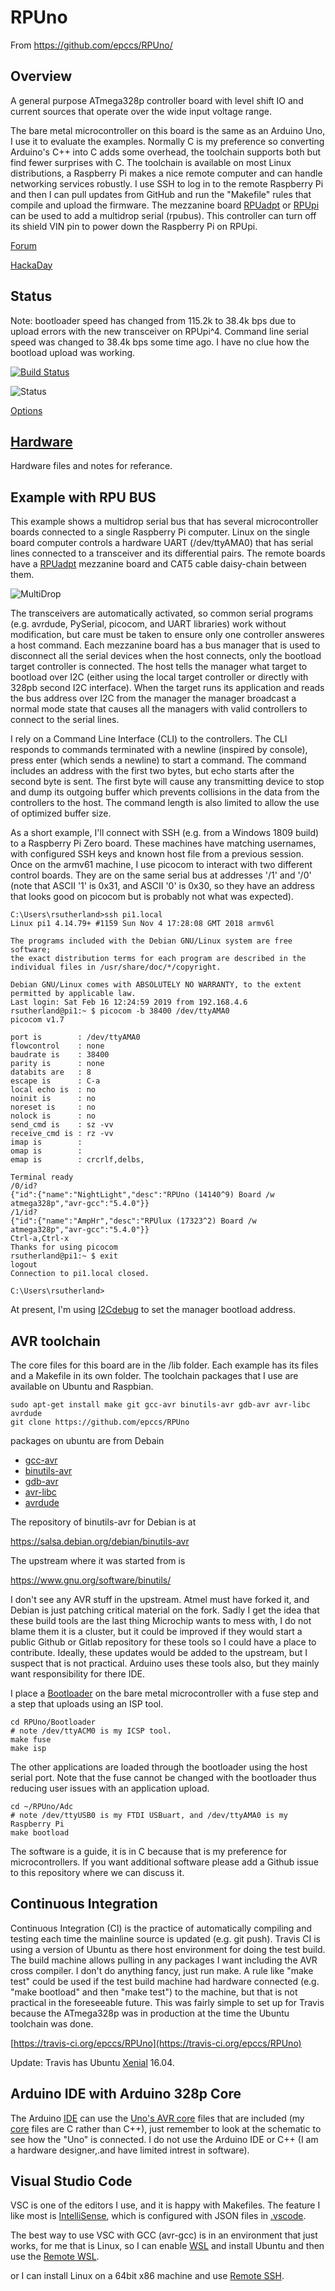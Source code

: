 # RPUno 

From <https://github.com/epccs/RPUno/>

## Overview

A general purpose ATmega328p controller board with level shift IO and current sources that operate over the wide input voltage range.

The bare metal microcontroller on this board is the same as an Arduino Uno, I use it to evaluate the examples. Normally C is my preference so converting Arduino's C++ into C adds some overhead, the toolchain supports both but find fewer surprises with C. The toolchain is available on most Linux distributions, a Raspberry Pi makes a nice remote computer and can handle networking services robustly. I use SSH to log in to the remote Raspberry Pi and then I can pull updates from GitHub and run the "Makefile" rules that compile and upload the firmware. The mezzanine board [RPUadpt] or [RPUpi] can be used to add a multidrop serial (rpubus). This controller can turn off its shield VIN pin to power down the Raspberry Pi on RPUpi.

[RPUadpt]: https://github.com/epccs/RPUadpt
[RPUpi]: https://github.com/epccs/RPUpi

[Forum](https://rpubus.org/bb/viewforum.php?f=6)

[HackaDay](https://hackaday.io/project/12784-rpuno)

## Status

Note: bootloader speed has changed from 115.2k to 38.4k bps due to upload errors with the new transceiver on RPUpi^4. Command line serial speed was changed to 38.4k bps some time ago. I have no clue how the bootload upload was working.

[![Build Status](https://travis-ci.org/epccs/RPUno.svg?branch=master)](https://travis-ci.org/epccs/RPUno)

![Status](./Hardware/status_icon.png "Status")

[Options](./Hardware#bill-of-materials)

## [Hardware](./Hardware)

Hardware files and notes for referance.

## Example with RPU BUS

This example shows a multidrop serial bus that has several microcontroller boards connected to a single Raspberry Pi computer. Linux on the single board computer controls a hardware UART (/dev/ttyAMA0) that has serial lines connected to a transceiver and its differential pairs. The remote boards have a [RPUadpt] mezzanine board and CAT5 cable daisy-chain between them. 

[Irrigate7]: https://github.com/epccs/Irrigate7

![MultiDrop](./Hardware/Documents/MultiDrop.png "RPUno MultiDrop")

The transceivers are automatically activated, so common serial programs (e.g. avrdude, PySerial, picocom, and UART libraries) work without modification, but care must be taken to ensure only one controller answeres a host command. Each mezzanine board has a bus manager that is used to disconnect all the serial devices when the host connects, only the bootload target controller is connected. The host tells the manager what target to bootload over I2C (either using the local target controller or directly with 328pb second I2C interface). When the target runs its application and reads the bus address over I2C from the manager the manager broadcast a normal mode state that causes all the managers with valid controllers to connect to the serial lines.

I rely on a Command Line Interface (CLI) to the controllers. The CLI responds to commands terminated with a newline (inspired by console), press enter (which sends a newline) to start a command. The command includes an address with the first two bytes, but echo starts after the second byte is sent. The first byte will cause any transmitting device to stop and dump its outgoing buffer which prevents collisions in the data from the controllers to the host. The command length is also limited to allow the use of optimized buffer size.

As a short example, I'll connect with SSH (e.g. from a Windows 1809 build) to a Raspberry Pi Zero board. These machines have matching usernames, with configured SSH keys and known host file from a previous session. Once on the armv61 machine, I use picocom to interact with two different control boards. They are on the same serial bus at addresses '/1' and '/0' (note that ASCII '1' is 0x31, and ASCII '0' is 0x30, so they have an address that looks good on picocom but is probably not what was expected).

```
C:\Users\rsutherland>ssh pi1.local
Linux pi1 4.14.79+ #1159 Sun Nov 4 17:28:08 GMT 2018 armv6l

The programs included with the Debian GNU/Linux system are free software;
the exact distribution terms for each program are described in the
individual files in /usr/share/doc/*/copyright.

Debian GNU/Linux comes with ABSOLUTELY NO WARRANTY, to the extent
permitted by applicable law.
Last login: Sat Feb 16 12:24:59 2019 from 192.168.4.6
rsutherland@pi1:~ $ picocom -b 38400 /dev/ttyAMA0
picocom v1.7

port is        : /dev/ttyAMA0
flowcontrol    : none
baudrate is    : 38400
parity is      : none
databits are   : 8
escape is      : C-a
local echo is  : no
noinit is      : no
noreset is     : no
nolock is      : no
send_cmd is    : sz -vv
receive_cmd is : rz -vv
imap is        :
omap is        :
emap is        : crcrlf,delbs,

Terminal ready
/0/id?
{"id":{"name":"NightLight","desc":"RPUno (14140^9) Board /w atmega328p","avr-gcc":"5.4.0"}}
/1/id?
{"id":{"name":"AmpHr","desc":"RPUlux (17323^2) Board /w atmega328p","avr-gcc":"5.4.0"}}
Ctrl-a,Ctrl-x 
Thanks for using picocom
rsutherland@pi1:~ $ exit
logout
Connection to pi1.local closed.

C:\Users\rsutherland>
```

At present, I'm using [I2Cdebug] to set the manager bootload address. 

[I2Cdebug]: ./i2c-debug

## AVR toolchain

The core files for this board are in the /lib folder. Each example has its files and a Makefile in its own folder. The toolchain packages that I use are available on Ubuntu and Raspbian. 

```
sudo apt-get install make git gcc-avr binutils-avr gdb-avr avr-libc avrdude
git clone https://github.com/epccs/RPUno
```

packages on ubuntu are from Debain

* [gcc-avr](https://packages.ubuntu.com/search?keywords=gcc-avr)
* [binutils-avr](https://packages.ubuntu.com/search?keywords=binutils-avr)
* [gdb-avr](https://packages.ubuntu.com/search?keywords=gdb-avr)
* [avr-libc](https://packages.ubuntu.com/search?keywords=avr-libc)
* [avrdude](https://packages.ubuntu.com/search?keywords=avrdude)

The repository of binutils-avr for Debian is at

https://salsa.debian.org/debian/binutils-avr

The upstream where it was started from is 

https://www.gnu.org/software/binutils/

I don't see any AVR stuff in the upstream. Atmel must have forked it, and Debian is just patching critical material on the fork. Sadly I get the idea that these build tools are the last thing Microchip wants to mess with, I do not blame them it is a cluster, but it could be improved if they would start a public Github or Gitlab repository for these tools so I could have a place to contribute. Ideally, these updates would be added to the upstream, but I suspect that is not practical. Arduino uses these tools also, but they mainly want responsibility for there IDE. 

I place a [Bootloader] on the bare metal microcontroller with a fuse step and a step that uploads using an ISP tool. 

[Bootloader]: https://github.com/epccs/RPUno/tree/master/Bootloader

```
cd RPUno/Bootloader
# note /dev/ttyACM0 is my ICSP tool.
make fuse
make isp
```

The other applications are loaded through the bootloader using the host serial port. Note that the fuse cannot be changed with the bootloader thus reducing user issues with an application upload.

```
cd ~/RPUno/Adc
# note /dev/ttyUSB0 is my FTDI USBuart, and /dev/ttyAMA0 is my Raspberry Pi
make bootload
```

The software is a guide, it is in C because that is my preference for microcontrollers. If you want additional software please add a Github issue to this repository where we can discuss it. 


## Continuous Integration

Continuous Integration (CI) is the practice of automatically compiling and testing each time the mainline source is updated (e.g. git push). Travis CI is using a version of Ubuntu as there host environment for doing the test build. The build machine allows pulling in any packages I want including the AVR cross compiler. I don't do anything fancy, just run make. A rule like "make test" could be used if the test build machine had hardware connected (e.g. "make bootload" and then "make test") to the machine, but that is not practical in the foreseeable future. This was fairly simple to set up for Travis because the ATmega328p was in production at the time the Ubuntu toolchain was done.

[https://travis-ci.org/epccs/RPUno](https://travis-ci.org/epccs/RPUno)

Update: Travis has Ubuntu [Xenial] 16.04.

[Xenial]: https://docs.travis-ci.com/user/reference/xenial/


## Arduino IDE with Arduino 328p Core

The Arduino [IDE] can use the [Uno's AVR core] files that are included (my [core] files are C rather than C++), just remember to look at the schematic to see how the "Uno" is connected.  I do not use the Arduino IDE or C++ (I am a hardware designer,.and have limited intrest in software).

[IDE]: https://www.arduino.cc/
[Uno's AVR core]: https://github.com/arduino/ArduinoCore-avr
[core]: https://github.com/epccs/RPUno/tree/master/lib


## Visual Studio Code

VSC is one of the editors I use, and it is happy with Makefiles. The feature I like most is [IntelliSense], which is configured with JSON files in [.vscode]. 

[IntelliSense]: https://code.visualstudio.com/docs/editor/intellisense
[.vscode]: https://github.com/epccs/RPUno/tree/master/.vscode

The best way to use VSC with GCC (avr-gcc) is in an environment that just works, for me that is Linux, so I can enable [WSL] and install Ubuntu and then use the [Remote WSL].

[WSL]: https://docs.microsoft.com/en-us/windows/wsl/install-win10
[Remote WSL]: https://code.visualstudio.com/docs/remote/wsl

or I can install Linux on a 64bit x86 machine and use [Remote SSH].

[Remote SSH]: https://code.visualstudio.com/docs/remote/ssh
